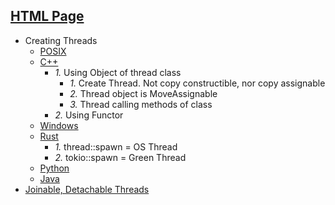 
## [HTML Page](https://amitkumar50.github.io/Threads_Processes_IPC/Threads/Code.html)

- Creating Threads
  - [POSIX](POSIX)
  - [C++](C++)
    - _1._ Using Object of thread class
      - _1._ Create Thread. Not copy constructible, nor copy assignable
      - _2._ Thread object is MoveAssignable
      - _3._ Thread calling methods of class
    - _2._ Using Functor
  - [Windows](Windows)
  - [Rust](Rust)
    - _1._ thread::spawn = OS Thread
    - _2._ tokio::spawn = Green Thread
  - [Python](Python)
  - [Java](Java)
- [Joinable, Detachable Threads](Joinable_Detachable_Threads)




